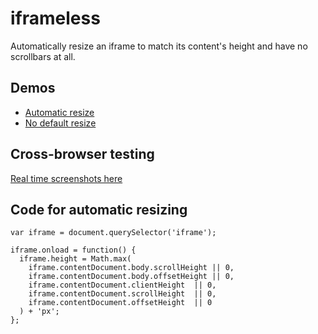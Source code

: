 # iframeless

Automatically resize an iframe to match its content's height and have no scrollbars at all.

## Demos

* [Automatic resize](https://dariocravero.github.io/iframeless/demo/index.html)
* [No default resize](https://dariocravero.github.io/iframeless/demo/index-no-resize.html)

## Cross-browser testing

[Real time screenshots here](http://www.modern.ie/en-us/screenshots#http%3A%2F%2Fdariocravero.github.io%2Fiframeless%2Fdemo%2Findex.html)

## Code for automatic resizing

```
var iframe = document.querySelector('iframe');

iframe.onload = function() {
  iframe.height = Math.max(
    iframe.contentDocument.body.scrollHeight || 0,
    iframe.contentDocument.body.offsetHeight || 0,
    iframe.contentDocument.clientHeight  || 0,
    iframe.contentDocument.scrollHeight  || 0,
    iframe.contentDocument.offsetHeight  || 0
  ) + 'px';
};
```
